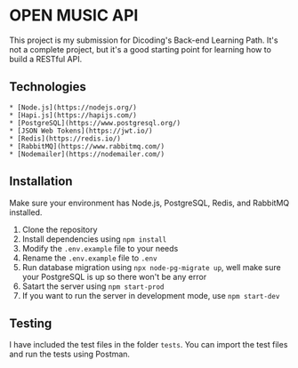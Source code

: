 # OPEN MUSIC API

This project is my submission for Dicoding's Back-end Learning Path. It's not a complete project, but it's a good starting point for learning how to build a RESTful API.

## Technologies

    * [Node.js](https://nodejs.org/)
    * [Hapi.js](https://hapijs.com/)
    * [PostgreSQL](https://www.postgresql.org/)
    * [JSON Web Tokens](https://jwt.io/)
    * [Redis](https://redis.io/)
    * [RabbitMQ](https://www.rabbitmq.com/)
    * [Nodemailer](https://nodemailer.com/)

## Installation

Make sure your environment has Node.js, PostgreSQL, Redis, and RabbitMQ installed.

1. Clone the repository
2. Install dependencies using `npm install`
3. Modify the `.env.example` file to your needs
4. Rename the `.env.example` file to `.env`
5. Run database migration using `npx node-pg-migrate up`, well make sure your PostgreSQL is up so there won't be any error
6. Satart the server using `npm start-prod`
7. If you want to run the server in development mode, use `npm start-dev`

## Testing

I have included the test files in the folder `tests`. You can import the test files and run the tests using Postman. 